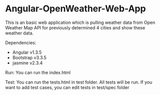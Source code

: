 # Angular-OpenWeather-Web-App


This is an basic web application which is pulling weather data from Open Weather Map API for previously determined 4 cities and show these weather data.


Dependencies:
* Angular v1.3.5
* Bootstrap v3.3.5
* jasmine v2.3.4


Run: You can run the index.html

Test: You can run the tests.html in test folder. All tests will be run. If you want to add test cases, you can edit tests in test/spec folder
